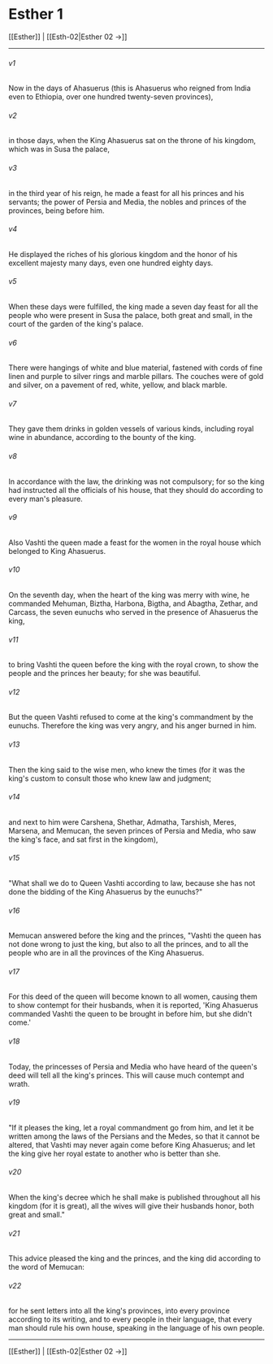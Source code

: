 # Esther 1

[[Esther]] | [[Esth-02|Esther 02 →]]
***



###### v1 
Now in the days of Ahasuerus (this is Ahasuerus who reigned from India even to Ethiopia, over one hundred twenty-seven provinces), 

###### v2 
in those days, when the King Ahasuerus sat on the throne of his kingdom, which was in Susa the palace, 

###### v3 
in the third year of his reign, he made a feast for all his princes and his servants; the power of Persia and Media, the nobles and princes of the provinces, being before him. 

###### v4 
He displayed the riches of his glorious kingdom and the honor of his excellent majesty many days, even one hundred eighty days. 

###### v5 
When these days were fulfilled, the king made a seven day feast for all the people who were present in Susa the palace, both great and small, in the court of the garden of the king's palace. 

###### v6 
There were hangings of white and blue material, fastened with cords of fine linen and purple to silver rings and marble pillars. The couches were of gold and silver, on a pavement of red, white, yellow, and black marble. 

###### v7 
They gave them drinks in golden vessels of various kinds, including royal wine in abundance, according to the bounty of the king. 

###### v8 
In accordance with the law, the drinking was not compulsory; for so the king had instructed all the officials of his house, that they should do according to every man's pleasure. 

###### v9 
Also Vashti the queen made a feast for the women in the royal house which belonged to King Ahasuerus. 

###### v10 
On the seventh day, when the heart of the king was merry with wine, he commanded Mehuman, Biztha, Harbona, Bigtha, and Abagtha, Zethar, and Carcass, the seven eunuchs who served in the presence of Ahasuerus the king, 

###### v11 
to bring Vashti the queen before the king with the royal crown, to show the people and the princes her beauty; for she was beautiful. 

###### v12 
But the queen Vashti refused to come at the king's commandment by the eunuchs. Therefore the king was very angry, and his anger burned in him. 

###### v13 
Then the king said to the wise men, who knew the times (for it was the king's custom to consult those who knew law and judgment; 

###### v14 
and next to him were Carshena, Shethar, Admatha, Tarshish, Meres, Marsena, and Memucan, the seven princes of Persia and Media, who saw the king's face, and sat first in the kingdom), 

###### v15 
"What shall we do to Queen Vashti according to law, because she has not done the bidding of the King Ahasuerus by the eunuchs?" 

###### v16 
Memucan answered before the king and the princes, "Vashti the queen has not done wrong to just the king, but also to all the princes, and to all the people who are in all the provinces of the King Ahasuerus. 

###### v17 
For this deed of the queen will become known to all women, causing them to show contempt for their husbands, when it is reported, 'King Ahasuerus commanded Vashti the queen to be brought in before him, but she didn't come.' 

###### v18 
Today, the princesses of Persia and Media who have heard of the queen's deed will tell all the king's princes. This will cause much contempt and wrath. 

###### v19 
"If it pleases the king, let a royal commandment go from him, and let it be written among the laws of the Persians and the Medes, so that it cannot be altered, that Vashti may never again come before King Ahasuerus; and let the king give her royal estate to another who is better than she. 

###### v20 
When the king's decree which he shall make is published throughout all his kingdom (for it is great), all the wives will give their husbands honor, both great and small." 

###### v21 
This advice pleased the king and the princes, and the king did according to the word of Memucan: 

###### v22 
for he sent letters into all the king's provinces, into every province according to its writing, and to every people in their language, that every man should rule his own house, speaking in the language of his own people.

***
[[Esther]] | [[Esth-02|Esther 02 →]]
